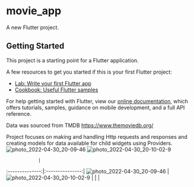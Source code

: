 # movie_app

A new Flutter project.

## Getting Started

This project is a starting point for a Flutter application.

A few resources to get you started if this is your first Flutter project:

- [Lab: Write your first Flutter app](https://flutter.dev/docs/get-started/codelab)
- [Cookbook: Useful Flutter samples](https://flutter.dev/docs/cookbook)

For help getting started with Flutter, view our
[online documentation](https://flutter.dev/docs), which offers tutorials,
samples, guidance on mobile development, and a full API reference.

Data was sourced from TMDB https://www.themoviedb.org/ 

Project focuses on making and handling Http requests and responses and creating models for data available for child widgets using Providers.
![photo_2022-04-30_20-09-46](https://user-images.githubusercontent.com/70300837/166122038-b2639ff6-fcb6-44b8-afa8-592e9c981ac8.jpg)
![photo_2022-04-30_20-10-02-9](https://user-images.githubusercontent.com/70300837/166122117-562ad16b-9be4-4ea6-aa5e-64793ce0c432.jpg)


                |           
:--------------:|:---------------:|
   ![photo_2022-04-30_20-09-46](https://user-images.githubusercontent.com/70300837/166122038-b2639ff6-fcb6-44b8-afa8-592e9c981ac8.jpg)             |    ![photo_2022-04-30_20-10-02-9](https://user-images.githubusercontent.com/70300837/166122117-562ad16b-9be4-4ea6-aa5e-64793ce0c432.jpg)             |
                |                 |

